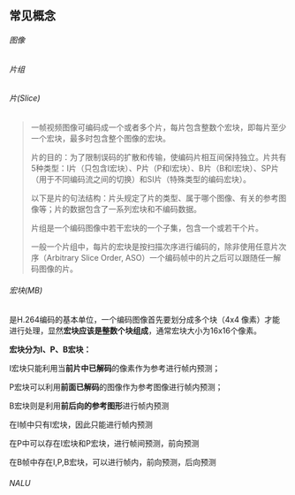 ## 常见概念

######	图像



######	片组

######	片(Slice)

> 一帧视频图像可编码成一个或者多个片，每片包含整数个宏块，即每片至少一个宏块，最多时包含整个图像的宏块。
>
> 片的目的：为了限制误码的扩散和传输，使编码片相互间保持独立。片共有5种类型：I片（只包含I宏块）、P片（P和I宏块）、B片（B和I宏块）、SP片（用于不同编码流之间的切换）和SI片（特殊类型的编码宏块）。
>
> 以下是片的句法结构：片头规定了片的类型、属于哪个图像、有关的参考图像等；片的数据包含了一系列宏块和不编码数据。
>
> 片组是一个编码图像中若干宏块的一个子集，包含一个或若干个片。
>
> 一般一个片组中，每片的宏块是按扫描次序进行编码的，除非使用任意片次序（Arbitrary Slice Order, ASO）一个编码帧中的片之后可以跟随任一解码图像的片。



######	宏块(MB)

是H.264编码的基本单位，一个编码图像首先要划分成多个块（4x4 像素）才能进行处理，显然**宏块应该是整数个块组成**，通常宏块大小为16x16个像素。

**宏块分为I、P、B宏块：**

I宏块只能利用当**前片中已解码**的像素作为参考进行帧内预测；

P宏块可以利用**前面已解码**的图像作为参考图像进行帧内预测；

B宏块则是利用**前后向的参考图形**进行帧内预测

在I帧中只有I宏块，因此只能进行帧内预测

在P中可以存在I宏块和P宏块，进行帧间预测，前向预测

在B帧中存在I,P,B宏块，可以进行帧内，前向预测，后向预测



######	NALU



